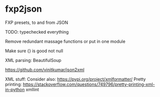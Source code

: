 # fxp2json
FXP presets, to and from JSON



TODO: typechecked everything

Remove redundant massage functions or put in one module

Make sure {} is good not null

XML parsing:
    BeautifulSoup

https://github.com/vinitkumar/json2xml

XML stuff:
Consider also:
    https://pypi.org/project/xmlformatter/
    Pretty printing: https://stackoverflow.com/questions/749796/pretty-printing-xml-in-python
    xmllint
